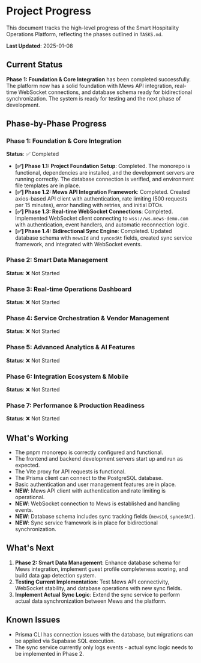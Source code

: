 # Project Progress

This document tracks the high-level progress of the Smart Hospitality Operations Platform, reflecting the phases outlined in `TASKS.md`.

**Last Updated**: 2025-01-08

## Current Status

**Phase 1: Foundation & Core Integration** has been completed successfully. The platform now has a solid foundation with Mews API integration, real-time WebSocket connections, and database schema ready for bidirectional synchronization. The system is ready for testing and the next phase of development.

## Phase-by-Phase Progress

### Phase 1: Foundation & Core Integration
**Status**: ✅ Completed

*   **[✅] Phase 1.1: Project Foundation Setup**: Completed. The monorepo is functional, dependencies are installed, and the development servers are running correctly. The database connection is verified, and environment file templates are in place.
*   **[✅] Phase 1.2: Mews API Integration Framework**: Completed. Created axios-based API client with authentication, rate limiting (500 requests per 15 minutes), error handling with retries, and initial DTOs.
*   **[✅] Phase 1.3: Real-time WebSocket Connections**: Completed. Implemented WebSocket client connecting to `wss://ws.mews-demo.com` with authentication, event handlers, and automatic reconnection logic.
*   **[✅] Phase 1.4: Bidirectional Sync Engine**: Completed. Updated database schema with `mewsId` and `syncedAt` fields, created sync service framework, and integrated with WebSocket events.

### Phase 2: Smart Data Management
**Status**: ❌ Not Started

### Phase 3: Real-time Operations Dashboard
**Status**: ❌ Not Started

### Phase 4: Service Orchestration & Vendor Management
**Status**: ❌ Not Started

### Phase 5: Advanced Analytics & AI Features
**Status**: ❌ Not Started

### Phase 6: Integration Ecosystem & Mobile
**Status**: ❌ Not Started

### Phase 7: Performance & Production Readiness
**Status**: ❌ Not Started

## What's Working

*   The pnpm monorepo is correctly configured and functional.
*   The frontend and backend development servers start up and run as expected.
*   The Vite proxy for API requests is functional.
*   The Prisma client can connect to the PostgreSQL database.
*   Basic authentication and user management features are in place.
*   **NEW**: Mews API client with authentication and rate limiting is operational.
*   **NEW**: WebSocket connection to Mews is established and handling events.
*   **NEW**: Database schema includes sync tracking fields (`mewsId`, `syncedAt`).
*   **NEW**: Sync service framework is in place for bidirectional synchronization.

## What's Next

1.  **Phase 2: Smart Data Management**: Enhance database schema for Mews integration, implement guest profile completeness scoring, and build data gap detection system.
2.  **Testing Current Implementation**: Test Mews API connectivity, WebSocket stability, and database operations with new sync fields.
3.  **Implement Actual Sync Logic**: Extend the sync service to perform actual data synchronization between Mews and the platform.

## Known Issues

*   Prisma CLI has connection issues with the database, but migrations can be applied via Supabase SQL execution.
*   The sync service currently only logs events - actual sync logic needs to be implemented in Phase 2.
